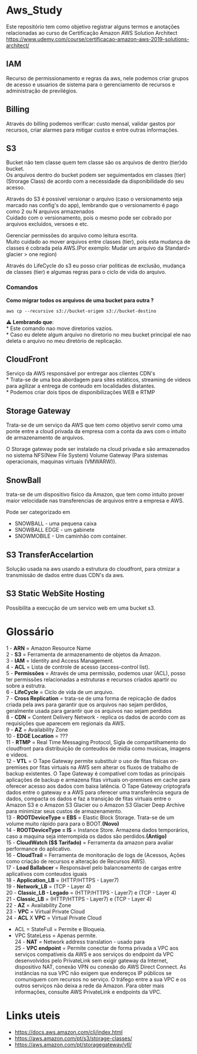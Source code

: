 # Aws_Study
Este repositório tem como objetivo registrar alguns termos e anotações relacionadas ao curso de Certificação Amazon AWS Solution Architect
https://www.udemy.com/course/certificacao-amazon-aws-2019-solutions-architect/

## IAM
Recurso de permissionamento e regras da aws, nele podemos criar grupos de acesso e usuarios de sistema para o gerenciamento de recursos e administração de previlégios.

## Billing
Através do billing podemos verificar: custo mensal, validar gastos por recursos, criar alarmes para mitigar custos e entre outras informações.

## S3
Bucket não tem classe quem tem classe são os arquivos de dentro  (tier)do bucket.<br>
Os arquivos dentro do bucket podem ser seguimentados em classes (tier) (Strorage Class) de acordo com a necessidade da disponibilidade do seu acesso.<br>

Através do S3 é possivel versionar o arquivo (caso o versionamento seja marcado nas config's do app), lembrando que o versionamento é pago como 2 ou N arquivos armazenados<br>
Cuidado com o versionamento, pois o mesmo pode ser cobrado por arquivos excluidos, versoes e etc.

Gerenciar permissões do arquivo como leitura escrita.<br>
Muito cuidado ao mover arquivos entre classes (tier), pois esta mudança de classes é cobrada pela AWS.(Por exemplo: Mudar um arquivo da Standard> glacier > one region)

Através do LifeCycle do s3 eu posso criar politicas de exclusão, mudança de classes (tier) e algumas regras para o ciclo de vida do arquivo.

### Comandos
**Como migrar todos os arquivos de uma bucket para outra ?**
```console
aws cp --recursive s3://bucket-origem s3://bucket-destino 
```
:warning: **Lembrando que**:
<br>* Este comando nao move diretorios vazios. 
<br>* Caso eu delete algum arquivo no diretorio no meu bucket principal ele nao deleta o arquivo no meu diretório de replicação.

## CloudFront
Serviço da AWS responsável por entregar aos clientes CDN's 
<br>* Trata-se de uma boa abordagem para sites estáticos, streaming de videos para agilizar a entrega de conteudo em localidades distantes.
<br>* Podemos criar dois tipos de disponibilizações WEB e RTMP 

## Storage Gateway 
Trata-se de um serviço da AWS que tem como objetivo servir como uma ponte entre a cloud privada da empresa com a conta da aws com o intuito de armazenamento de arquivos.<br>

O Storage gateway pode ser instalado na cloud privada e são armazenados no sistema NFS(New File System) Volume Gateway (Para sistemas operacionais, maquinas virtuais (VMWARW)).

## SnowBall 
trata-se de um dispositivo fisico da Amazon, que tem como intuito prover maior velocidade nas transferencias de arquivos entre a empresa e AWS.

Pode ser categorizado em
* SNOWBALL - uma pequena caixa
* SNOWBALL EDGE - um gabinete
* SNOWMOBILE - Um caminhão com container.

## S3 TransferAccelartion
Solução usada na aws usando a estrutura do cloudfront, para otmizar a transmissão de dados entre duas CDN's da aws.

## S3 Static WebSite Hosting
Possibilita a execução de um servico web em uma bucket s3.

# Glossário
1 - **ARN** = Amazon Resource Name<br>
2 - **S3** = Ferramenta de armazenamento de objetos da Amazon. <br>
3 - **IAM** = Identity and Access Management.<br>
4 - **ACL** = Lista de controle de acesso (access-control list).<br>
5 - **Permissões** = Através de uma permissão, podemos usar (ACL), posso ter permissões relacionadas a estruturas e recursos criados apartir ou sobre a estrutra. <br>
6 - **LifeCycle** = Ciclo de vida de um arquivo.<br> 
7 - **Cross Replication** = trata-se de uma forma de repicação de dados criada pela aws para garantir que os arquivos nao sejam perdidos, geralmente usada para garantir que os arquivos nao sejam perdidos<br> 
8 - **CDN** = Content Delivery Network - replica os dados de acordo com as requisições que aparecem em regionais da AWS.<br>
9 - **AZ** = Availability Zone<br>
10 - **EDGE Location** = ??? <br>
11 - **RTMP** = Real Time Messaging Protocol, Sigla de compartilhamento do cloudfront para distribuição de conteudos de midia como musicas, imagens e videos.<br>
12 - **VTL** = O Tape Gateway permite substituir o uso de fitas físicas on-premises por fitas virtuais na AWS sem alterar os fluxos de trabalho de backup existentes. O Tape Gateway é compatível com todas as principais aplicações de backup e armazena fitas virtuais on-premises em cache para oferecer acesso aos dados com baixa latência. O Tape Gateway criptografa dados entre o gateway e a AWS para oferecer uma transferência segura de dados, compacta os dados e faz a transição de fitas virtuais entre o Amazon S3 e o Amazon S3 Glacier ou o Amazon S3 Glacier Deep Archive para minimizar seus custos de armazenamento.<br>
13 - **ROOTDeviceType = EBS** = Elastic Block Storage. Trata-se de um volume muito rápido para para o BOOT.**(Novo)**<br>
14 - **ROOTDeviceType = IS** = Instance Store. Armazena dados temporários, caso a maquina seja interrompida os dados são perdidos.**(Antigo)**<br>
15 - **CloudWatch ($$ Tarifado)** = Ferramenta da amazon para avaliar performance do aplicativo.<br>
16 - **CloudTrail** = Ferramenta de monitoração de logs de (Acessos, Ações como criação de recursos e alteração de Recursos AWS).<br>
17 - **Load Ballabcer** = Responsável pelo balanceamento de cargas entre aplicativos com conteudos iguais<br>
18 - **Application_LB** = (HTTP/HTTPS - Layer7)<br>
19 - **Network_LB** = (TCP - Layer 4)<br>
20 - **Classic_LB - Legado** = (HTTP/HTTPS - Layer7) e (TCP - Layer 4) <br>
21 - **Classic_LB** = (HTTP/HTTPS - Layer7) e (TCP - Layer 4) <br>
22 - **AZ** = Availability Zone <br>
23 - **VPC** = Virtual Private Cloud <br>
24 - **ACL** X **VPC** = Virtual Private Cloud <br>
* ACL = StateFull = Permite e Bloqueia.
* VPC StateLess = Apenas permite.<br>
24 - **NAT** = Network address translation - usado para <br>
25 - **VPC endpoint** = Permite conectar de forma privada a VPC aos serviços compatíveis da AWS e aos serviços do endpoint da VPC desenvolvidos pelo PrivateLink sem exigir gateway da Internet, dispositivo NAT, conexão VPN ou conexão do AWS Direct Connect. As instâncias na sua VPC não exigem que endereços IP públicos se comuniquem com recursos no serviço. O tráfego entre a sua VPC e os outros serviços não deixa a rede da Amazon. Para obter mais informações, consulte AWS PrivateLink e endpoints da VPC.


# Links uteis

* https://docs.aws.amazon.com/cli/index.html
* https://aws.amazon.com/pt/s3/storage-classes/
* https://aws.amazon.com/pt/storagegateway/vtl/
